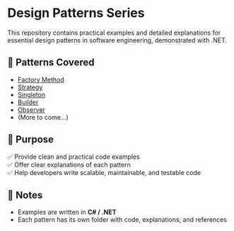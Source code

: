 # Design Patterns Series

This repository contains practical examples and detailed explanations for essential design patterns in software engineering, demonstrated with .NET.

## 📌 Patterns Covered

- [Factory Method](./Docs/FactoryReadme.md)
- [Strategy](./Strategy/README.md)
- [Singleton](./Singleton/README.md)
- [Builder](./Builder/README.md)
- [Observer](./Observer/README.md)
- (More to come...)

## 🚀 Purpose

✅ Provide clean and practical code examples  
✅ Offer clear explanations of each pattern  
✅ Help developers write scalable, maintainable, and testable code  

## 📝 Notes

- Examples are written in **C# / .NET**
- Each pattern has its own folder with code, explanations, and references
